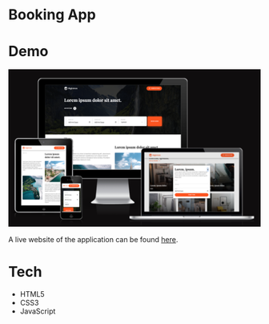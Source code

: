 # Booking App

# Demo

![alt text](/images/mockup-uidev.png)

A live website of the application can be found [here](https://vanila-booking-app.netlify.app).

# Tech

- HTML5
- CSS3
- JavaScript

